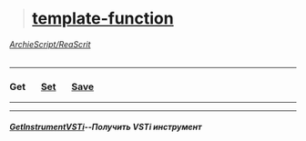 ># [template-function](https://github.com/ArchieScript/template-function)
###### [ArchieScript/ReaScrit](https://github.com/ArchieScript/ReaScrit)
------------------------------------------------------------------------------------------------------------------
### Get &nbsp;&nbsp;&nbsp;&nbsp;&nbsp;  [Set](https://github.com/ArchieScript/template-function/tree/master/template-function/Set)  &nbsp;&nbsp;&nbsp;&nbsp;&nbsp;  [Save](https://github.com/ArchieScript/template-function/tree/master/template-function/Save)    
----
- - - - - - - - - - - - - - - - - - - - - - - - - - - - - - - - - - - - - - - - - - - - - - - - - - - - - - - - - 


##### [GetInstrumentVSTi](https://github.com/ArchieScript/template-function/blob/master/template-function/Get/GetInstrumentVSTi.lua)--Получить VSTi инструмент

